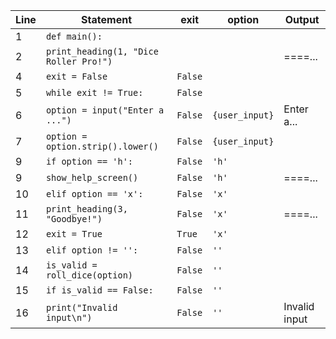 
|Line|Statement|exit|option|Output|
|--|--|--|--|--|
|1|`def main():`|
|2|`print_heading(1, "Dice Roller Pro!")`|||====...|
|4|`exit = False`|`False`|
|5|`while exit != True:`|`False`|
|6|`option = input("Enter a ...")`|`False`|`{user_input}`|Enter a...|
|7|`option = option.strip().lower()`|`False`|`{user_input}`|
|9|`if option == 'h':`|`False`|`'h'`|
|9|`show_help_screen()`|`False`|`'h'`|====...|
|10|`elif option == 'x':`|`False`|`'x'`|
|11|`print_heading(3, "Goodbye!")`|`False`|`'x'`|====...|
|12|`exit = True`|`True`|`'x'`|
|13|`elif option != '':`|`False`|`''`|
|14|`is_valid = roll_dice(option)`|`False`|`''`|
|15|`if is_valid == False:`|`False`|`''`|
|16|`print("Invalid input\n")`|`False`|`''`|Invalid input|
